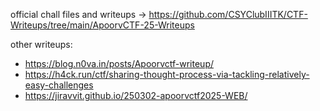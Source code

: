 official chall files and writeups -> https://github.com/CSYClubIIITK/CTF-Writeups/tree/main/ApoorvCTF-25-Writeups


other writeups:

- https://blog.n0va.in/posts/Apoorvctf-writeup/
- https://h4ck.run/ctf/sharing-thought-process-via-tackling-relatively-easy-challenges
- https://jiravvit.github.io/250302-apoorvctf2025-WEB/
